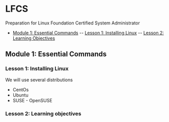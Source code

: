 # LFCS
Preparation for Linux Foundation Certified System Administrator

- [Module 1: Essential Commands](#module-1-essential-commands)
-- [Lesson 1: Installing Linux](#lesson-1-installing-linux)
-- [Lesson 2: Learning Objectives](#lesson-2-learning-objectives)
## Module 1: Essential Commands

### Lesson 1: Installing Linux
We will use several distributions
* CentOs
* Ubuntu
* SUSE - OpenSUSE

### Lesson 2: Learning objectives

